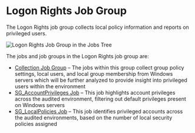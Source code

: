 # Logon Rights Job Group

The Logon Rights job group collects local policy information and reports on privileged users.

![Logon Rights Job Group in the Jobs Tree](/img/product_docs/accessanalyzer/12.0/admin/hostmanagement/jobstree.webp)

The jobs and job groups in the Logon Rights job group are:

- [Collection Job Group](/docs/accessanalyzer/12.0/solutions/windows/privilegedaccounts/logonrights/collection/overview.md) – The jobs within this group collect group policy
  settings, local users, and local group membership from Windows servers which will be further
  analyzed to provide insight into privileged users within the environment
- [SG_AccountPrivileges Job](/docs/accessanalyzer/12.0/solutions/windows/privilegedaccounts/logonrights/sg_accountprivileges.md) – This job highlights account privileges
  across the audited environment, filtering out default privileges present on Windows servers
- [SG_LocalPolicies Job](/docs/accessanalyzer/12.0/solutions/windows/privilegedaccounts/logonrights/sg_localpolicies.md) – This job identifies privileged accounts across the
  audited environments, based on the number of local security policies assigned
